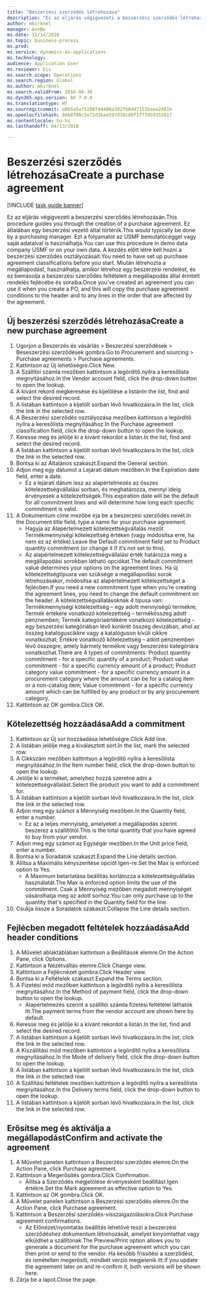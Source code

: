 ```yaml
--- 
title: "Beszerzési szerződés létrehozása"
description: "Ez az eljárás végigvezeti a beszerzési szerződés létrehozásán."
author: mkirknel
manager: AnnBe
ms.date: 11/14/2016
ms.topic: business-process
ms.prod: 
ms.service: dynamics-ax-applications
ms.technology: 
audience: Application User
ms.reviewer: bis
ms.search.scope: Operations
ms.search.region: Global
ms.author: mkirknel
ms.search.validFrom: 2016-06-30
ms.dyn365.ops.version: AX 7.0.0
ms.translationtype: HT
ms.sourcegitcommit: a8b5a5af5108744406a3d2fb84d7151baea2481b
ms.openlocfilehash: 84b8f08c5e72d3bae597d78cd8f1f77d59355917
ms.contentlocale: hu-hu
ms.lasthandoff: 04/13/2018

---
```

# <a name="create-a-purchase-agreement"></a><span data-ttu-id="74f19-103">Beszerzési szerződés létrehozása</span><span class="sxs-lookup"><span data-stu-id="74f19-103">Create a purchase agreement</span></span>

[!INCLUDE [task guide banner](../../includes/task-guide-banner.md)]

<span data-ttu-id="74f19-104">Ez az eljárás végigvezeti a beszerzési szerződés létrehozásán.</span><span class="sxs-lookup"><span data-stu-id="74f19-104">This procedure guides you through the creation of a purchase agreement.</span></span> <span data-ttu-id="74f19-105">Ez általában egy beszerzési vezető által történik.</span><span class="sxs-lookup"><span data-stu-id="74f19-105">This would typically be done by a purchasing manager.</span></span> <span data-ttu-id="74f19-106">Ezt a folyamatot az USMF bemutatócéggel vagy saját adataival is használhatja.</span><span class="sxs-lookup"><span data-stu-id="74f19-106">You can use this procedure in demo data company USMF or on your own data.</span></span> <span data-ttu-id="74f19-107">A kezdés előtt létre kell hozni a beszerzési szerződés osztályozásait.</span><span class="sxs-lookup"><span data-stu-id="74f19-107">You need to have set up purchase agreement classifications before you start.</span></span> <span data-ttu-id="74f19-108">Miután létrehozta a megállapodást, használhatja, amikor létrehoz egy beszerzési rendelést, és ez bemásolja a beszerzési szerződés feltételeit a megállapodás által érintett rendelés fejlécébe és soraiba.</span><span class="sxs-lookup"><span data-stu-id="74f19-108">Once you've created an agreement you can use it when you create a PO, and this will copy the purchase agreement conditions to the header and to any lines in the order that are affected by the agreement.</span></span>


## <a name="create-a-new-purchase-agreement"></a><span data-ttu-id="74f19-109">Új beszerzési szerződés létrehozása</span><span class="sxs-lookup"><span data-stu-id="74f19-109">Create a new purchase agreement</span></span>
1. <span data-ttu-id="74f19-110">Ugorjon a Beszerzés és vásárlás > Beszerzési szerződések > Beseszerzési szerződések gombra.</span><span class="sxs-lookup"><span data-stu-id="74f19-110">Go to Procurement and sourcing > Purchase agreements > Purchase agreements.</span></span>
2. <span data-ttu-id="74f19-111">Kattintson az Új lehetőségre.</span><span class="sxs-lookup"><span data-stu-id="74f19-111">Click New.</span></span>
3. <span data-ttu-id="74f19-112">A Szállítói számla mezőben kattintson a legördítő nyílra a keresőlista megnyitásához.</span><span class="sxs-lookup"><span data-stu-id="74f19-112">In the Vendor account field, click the drop-down button to open the lookup.</span></span>
4. <span data-ttu-id="74f19-113">A kívánt rekord megkeresése és kijelölése a listán</span><span class="sxs-lookup"><span data-stu-id="74f19-113">In the list, find and select the desired record.</span></span>
5. <span data-ttu-id="74f19-114">A listában kattintson a kijelölt sorban lévő hivatkozásra.</span><span class="sxs-lookup"><span data-stu-id="74f19-114">In the list, click the link in the selected row.</span></span>
6. <span data-ttu-id="74f19-115">A Beszerzési szerződés osztályozása mezőben kattintson a legördítő nyílra a keresőlista megnyitásához.</span><span class="sxs-lookup"><span data-stu-id="74f19-115">In the Purchase agreement classification field, click the drop-down button to open the lookup.</span></span>
7. <span data-ttu-id="74f19-116">Keresse meg és jelölje ki a kívánt rekordot a listán.</span><span class="sxs-lookup"><span data-stu-id="74f19-116">In the list, find and select the desired record.</span></span>
8. <span data-ttu-id="74f19-117">A listában kattintson a kijelölt sorban lévő hivatkozásra.</span><span class="sxs-lookup"><span data-stu-id="74f19-117">In the list, click the link in the selected row.</span></span>
9. <span data-ttu-id="74f19-118">Bontsa ki az Általános szakaszt.</span><span class="sxs-lookup"><span data-stu-id="74f19-118">Expand the General section.</span></span>
10. <span data-ttu-id="74f19-119">Adjon meg egy dátumot a Lejárati dátum mezőben.</span><span class="sxs-lookup"><span data-stu-id="74f19-119">In the Expiration date field, enter a date.</span></span>
    * <span data-ttu-id="74f19-120">Ez a lejárati dátum lesz az alapértelmezés az összes kötelezettségvállalási sorban, és meghatározza, mennyi ideig érvényesek a kötelezettségek.</span><span class="sxs-lookup"><span data-stu-id="74f19-120">This expiration date will be the default for all commitment lines and will determine how long each specific commitment is valid.</span></span>  
11. <span data-ttu-id="74f19-121">A Dokumentum címe mezőbe írja be a beszerzési szerződés nevét.</span><span class="sxs-lookup"><span data-stu-id="74f19-121">In the Document title field, type a name for your purchase agreement.</span></span>
    * <span data-ttu-id="74f19-122">Hagyja az Alapértelmezett kötelezettségvállalás mezőt Termékmennyiségi kötelezettség értéken (vagy módosítsa erre, ha nem ez az értéke).</span><span class="sxs-lookup"><span data-stu-id="74f19-122">Leave the Default commitment field set to Product quantity commitment (or change it if it’s not set to this).</span></span>  
    * <span data-ttu-id="74f19-123">Az alapértelmezett kötelezettségvállalási érték határozza meg a megállapodási sorokban látható opciókat.</span><span class="sxs-lookup"><span data-stu-id="74f19-123">The default commitment value determines your options on the agreement lines.</span></span> <span data-ttu-id="74f19-124">Ha új kötelezettségtípusra van szüksége a megállapodási sorok létrehozásakor, módosítsa az alapértelmezett kötelezettséget a fejlécben.</span><span class="sxs-lookup"><span data-stu-id="74f19-124">If you need a new commitment type when you’re creating the agreement lines, you need to change the default commitment on the header.</span></span>  <span data-ttu-id="74f19-125">A kötelezettségvállalásoknak 4 típusa van: Termékmennyiségi kötelezettség – egy adott mennyiségű termékre; Termék értékére vonatkozó kötelezettség – termékösszeg adott pénznemben; Termék kategóriaértékére vonatkozó kötelezettség – egy beszerzési kategóriában lévő konkrét összeg devizában, ahol az összeg katalóguscikkre vagy a katalóguson kívüli cikkre vonatkozhat; Értékre vonatkozó kötelezettség – adott pénznemben lévő összegre, amely bármely termékre vagy beszerzési kategóriára vonatkozhat.</span><span class="sxs-lookup"><span data-stu-id="74f19-125">There are 4 types of commitments: Product quantity commitment - for a specific quantity of a product; Product value commitment - for a specific currency amount of a product; Product category value commitment - for a specific currency amount in a procurement category where the amount can be for a catalog item or a non-catalog item; Value commitment - for a specific currency amount which can be fulfilled by any product or by any procurement category.</span></span>  
12. <span data-ttu-id="74f19-126">Kattintson az OK gombra.</span><span class="sxs-lookup"><span data-stu-id="74f19-126">Click OK.</span></span>

## <a name="add-a-commitment"></a><span data-ttu-id="74f19-127">Kötelezettség hozzáadása</span><span class="sxs-lookup"><span data-stu-id="74f19-127">Add a commitment</span></span>
1. <span data-ttu-id="74f19-128">Kattintson az Új sor hozzáadása lehetőségre.</span><span class="sxs-lookup"><span data-stu-id="74f19-128">Click Add line.</span></span>
2. <span data-ttu-id="74f19-129">A listában jelölje meg a kiválasztott sort.</span><span class="sxs-lookup"><span data-stu-id="74f19-129">In the list, mark the selected row.</span></span>
3. <span data-ttu-id="74f19-130">A Cikkszám mezőben kattintson a legördítő nyílra a keresőlista megnyitásához.</span><span class="sxs-lookup"><span data-stu-id="74f19-130">In the Item number field, click the drop-down button to open the lookup.</span></span>
4. <span data-ttu-id="74f19-131">Jelölje ki a terméket, amelyhez hozzá szeretné adni a kötelezettségvállalást.</span><span class="sxs-lookup"><span data-stu-id="74f19-131">Select the product you want to add a commitment for.</span></span>
5. <span data-ttu-id="74f19-132">A listában kattintson a kijelölt sorban lévő hivatkozásra.</span><span class="sxs-lookup"><span data-stu-id="74f19-132">In the list, click the link in the selected row.</span></span>
6. <span data-ttu-id="74f19-133">Adjon meg egy számot a Mennyiség mezőben.</span><span class="sxs-lookup"><span data-stu-id="74f19-133">In the Quantity field, enter a number.</span></span>
    * <span data-ttu-id="74f19-134">Ez az a teljes mennyiség, amelyeket a megállapodás szerint beszerez a szállítótól.</span><span class="sxs-lookup"><span data-stu-id="74f19-134">This is the total quantity that you have agreed to buy from your vendor.</span></span>  
7. <span data-ttu-id="74f19-135">Adjon meg egy számot az Egységár mezőben.</span><span class="sxs-lookup"><span data-stu-id="74f19-135">In the Unit price field, enter a number.</span></span>
8. <span data-ttu-id="74f19-136">Bontsa ki a Soradatok szakaszt.</span><span class="sxs-lookup"><span data-stu-id="74f19-136">Expand the Line details section.</span></span>
9. <span data-ttu-id="74f19-137">Állítsa a Maximális kényszerítése opciót Igen-re.</span><span class="sxs-lookup"><span data-stu-id="74f19-137">Set the Max is enforced option to Yes.</span></span>
    * <span data-ttu-id="74f19-138">A Maximum betartatása beállítás korlátozza a kötelezettségvállalás használatát.</span><span class="sxs-lookup"><span data-stu-id="74f19-138">The Max is enforced option limits the use of the commitment.</span></span> <span data-ttu-id="74f19-139">Csak a Mennyiség mezőben megadott mennyiséget vásárolhatja meg az adott sorhoz.</span><span class="sxs-lookup"><span data-stu-id="74f19-139">You can only purchase up to the quantity that's specified in the Quantity field for the line.</span></span>  
10. <span data-ttu-id="74f19-140">Csukja össze a Soradatok szakaszt.</span><span class="sxs-lookup"><span data-stu-id="74f19-140">Collapse the Line details section.</span></span>

## <a name="add-header-conditions"></a><span data-ttu-id="74f19-141">Fejlécben megadott feltételek hozzáadása</span><span class="sxs-lookup"><span data-stu-id="74f19-141">Add header conditions</span></span>
1. <span data-ttu-id="74f19-142">A Művelet ablaktáblában kattintson a Beállítások elemre.</span><span class="sxs-lookup"><span data-stu-id="74f19-142">On the Action Pane, click Options.</span></span>
2. <span data-ttu-id="74f19-143">Kattintson a Nézetváltás elemre.</span><span class="sxs-lookup"><span data-stu-id="74f19-143">Click Change view.</span></span>
3. <span data-ttu-id="74f19-144">Kattintson a Fejlécnézet gombra.</span><span class="sxs-lookup"><span data-stu-id="74f19-144">Click Header view.</span></span>
4. <span data-ttu-id="74f19-145">Bontsa ki a Feltételek szakaszt.</span><span class="sxs-lookup"><span data-stu-id="74f19-145">Expand the Terms section.</span></span>
5. <span data-ttu-id="74f19-146">A Fizetési mód mezőben kattintson a legördítő nyílra a keresőlista megnyitásához.</span><span class="sxs-lookup"><span data-stu-id="74f19-146">In the Method of payment field, click the drop-down button to open the lookup.</span></span>
    * <span data-ttu-id="74f19-147">Alapértelmezés szerint a szállítói számla fizetési feltételei láthatók itt.</span><span class="sxs-lookup"><span data-stu-id="74f19-147">The payment terms from the vendor account are shown here by default.</span></span>       
6. <span data-ttu-id="74f19-148">Keresse meg és jelölje ki a kívánt rekordot a listán.</span><span class="sxs-lookup"><span data-stu-id="74f19-148">In the list, find and select the desired record.</span></span>
7. <span data-ttu-id="74f19-149">A listában kattintson a kijelölt sorban lévő hivatkozásra.</span><span class="sxs-lookup"><span data-stu-id="74f19-149">In the list, click the link in the selected row.</span></span>
8. <span data-ttu-id="74f19-150">A Kiszállítási mód mezőben kattintson a legördítő nyílra a keresőlista megnyitásához.</span><span class="sxs-lookup"><span data-stu-id="74f19-150">In the Mode of delivery field, click the drop-down button to open the lookup.</span></span>
9. <span data-ttu-id="74f19-151">A listában kattintson a kijelölt sorban lévő hivatkozásra.</span><span class="sxs-lookup"><span data-stu-id="74f19-151">In the list, click the link in the selected row.</span></span>
10. <span data-ttu-id="74f19-152">A Szállítási feltételek mezőben kattintson a legördítő nyílra a keresőlista megnyitásához.</span><span class="sxs-lookup"><span data-stu-id="74f19-152">In the Delivery terms field, click the drop-down button to open the lookup.</span></span>
11. <span data-ttu-id="74f19-153">A listában kattintson a kijelölt sorban lévő hivatkozásra.</span><span class="sxs-lookup"><span data-stu-id="74f19-153">In the list, click the link in the selected row.</span></span>

## <a name="confirm-and-activate-the-agreement"></a><span data-ttu-id="74f19-154">Erősítse meg és aktiválja a megállapodást</span><span class="sxs-lookup"><span data-stu-id="74f19-154">Confirm and activate the agreement</span></span>
1. <span data-ttu-id="74f19-155">A Művelet panelen kattintson a Beszerzési szerződés elemre.</span><span class="sxs-lookup"><span data-stu-id="74f19-155">On the Action Pane, click Purchase agreement.</span></span>
2. <span data-ttu-id="74f19-156">Kattintson a Megerősítés gombra.</span><span class="sxs-lookup"><span data-stu-id="74f19-156">Click Confirmation.</span></span>
    * <span data-ttu-id="74f19-157">Állítsa a Szerződés megjelölése érvényesként beállítást Igen értékre.</span><span class="sxs-lookup"><span data-stu-id="74f19-157">Set the Mark agreement as effective option to Yes.</span></span>  
3. <span data-ttu-id="74f19-158">Kattintson az OK gombra.</span><span class="sxs-lookup"><span data-stu-id="74f19-158">Click OK.</span></span>
4. <span data-ttu-id="74f19-159">A Művelet panelen kattintson a Beszerzési szerződés elemre.</span><span class="sxs-lookup"><span data-stu-id="74f19-159">On the Action Pane, click Purchase agreement.</span></span>
5. <span data-ttu-id="74f19-160">Kattintson a Beszerzési szerződés-visszaigazolásokra.</span><span class="sxs-lookup"><span data-stu-id="74f19-160">Click Purchase agreement confirmations.</span></span>
    * <span data-ttu-id="74f19-161">Az Előnézet/nyomtatás beállítás lehetővé teszi a beszerzési szerződéshez dokumentum létrehozását, amelyet kinyomtathat vagy elküldhet a szállítónak.</span><span class="sxs-lookup"><span data-stu-id="74f19-161">The Preview/Print option allows you to generate a document for the purchase agreement which you can then print or send to the vendor.</span></span> <span data-ttu-id="74f19-162">Ha később frissítési a szerződést, és ismételten megerősíti, mindkét verzió megjelenik itt.</span><span class="sxs-lookup"><span data-stu-id="74f19-162">If you update the agreement later on and re-confirm it, both versions will be shown here.</span></span>  
6. <span data-ttu-id="74f19-163">Zárja be a lapot.</span><span class="sxs-lookup"><span data-stu-id="74f19-163">Close the page.</span></span>


